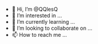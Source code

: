 - 👋 Hi, I’m @QQlesQ
- 👀 I’m interested in ...
- 🌱 I’m currently learning ...
- 💞️ I’m looking to collaborate on ...
- 📫 How to reach me ...

<!---
QQlesQ/QQlesQ is a ✨ special ✨ repository because its `README.md` (this file) appears on your GitHub profile.
You can click the Preview link to take a look at your changes.
--->
